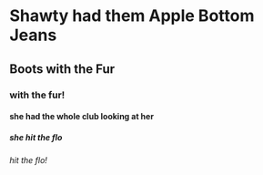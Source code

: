 # Shawty had them Apple Bottom Jeans 
## Boots with the Fur 
### with the fur!
#### she had the whole club looking at her
##### she hit the flo 
###### hit the flo! 

